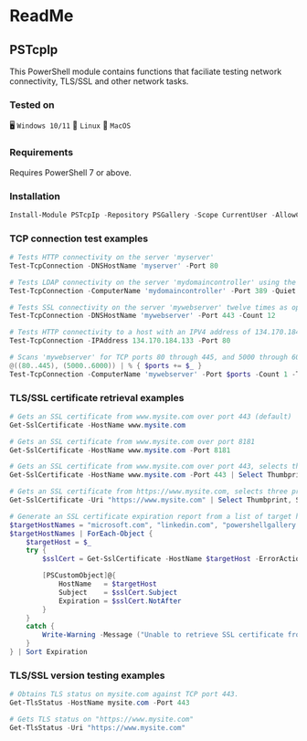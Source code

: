 # ReadMe

## PSTcpIp

This PowerShell module contains functions that faciliate testing network connectivity, TLS/SSL and other network tasks.

### Tested on
:desktop_computer: `Windows 10/11`
:penguin: `Linux`
:apple: `MacOS`

### Requirements
Requires PowerShell 7 or above.

### Installation

```powershell
Install-Module PSTcpIp -Repository PSGallery -Scope CurrentUser -AllowClobber
```

### TCP connection test examples

```powershell
# Tests HTTP connectivity on the server 'myserver'
Test-TcpConnection -DNSHostName 'myserver' -Port 80

# Tests LDAP connectivity on the server 'mydomaincontroller' using the parameter alias ComputerName with a boolean return value
Test-TcpConnection -ComputerName 'mydomaincontroller' -Port 389 -Quiet

# Tests SSL connectivity on the server 'mywebserver' twelve times as opposed to the default four attempts
Test-TcpConnection -DNSHostName 'mywebserver' -Port 443 -Count 12

# Tests HTTP connectivity to a host with an IPV4 address of 134.170.184.133
Test-TcpConnection -IPAddress 134.170.184.133 -Port 80

# Scans 'mywebserver' for TCP ports 80 through 445, and 5000 through 6000 with a 100 millisecond timeout
@((80..445), (5000..6000)) | % { $ports += $_ }
Test-TcpConnection -ComputerName 'mywebserver' -Port $ports -Count 1 -Timeout 100
```

### TLS/SSL certificate retrieval examples

```powershell
# Gets an SSL certificate from www.mysite.com over port 443 (default)
Get-SslCertificate -HostName www.mysite.com

# Gets an SSL certificate from www.mysite.com over port 8181
Get-SslCertificate -HostName www.mysite.com -Port 8181

# Gets an SSL certificate from www.mysite.com over port 443, selects three properties (Thumprint, Subject, NotAfter) and formats the output as a list
Get-SslCertificate -HostName www.mysite.com -Port 443 | Select Thumbprint, Subject, NotAfter | Format-List

# Gets an SSL certificate from https://www.mysite.com, selects three properties (Thumprint, Subject, NotAfter) and formats the output as a list
Get-SslCertificate -Uri "https://www.mysite.com" | Select Thumbprint, Subject, NotAfter | Format-List

# Generate an SSL certificate expiration report from a list of target host names
$targetHostNames = "microsoft.com", "linkedin.com", "powershellgallery.com", "github.com", "kubernetes.io", "gitlab.com"
$targetHostNames | ForEach-Object {
    $targetHost = $_
    try {
        $sslCert = Get-SslCertificate -HostName $targetHost -ErrorAction Stop

        [PSCustomObject]@{
            HostName   = $targetHost
            Subject    = $sslCert.Subject
            Expiration = $sslCert.NotAfter
        }
    }
    catch {
        Write-Warning -Message ("Unable to retrieve SSL certificate from the following host: {0}" -f $targetHost)
    }
} | Sort Expiration

```

### TLS/SSL version testing examples

```powershell
# Obtains TLS status on mysite.com against TCP port 443.
Get-TlsStatus -HostName mysite.com -Port 443

# Gets TLS status on "https://www.mysite.com" 
Get-TlsStatus -Uri "https://www.mysite.com"
```
